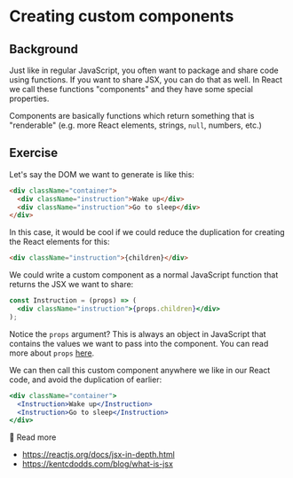 # Creating custom components

## Background

Just like in regular JavaScript, you often want to package and share code using
functions. If you want to share JSX, you can do that as well. In React we call
these functions "components" and they have some special properties.

Components are basically functions which return something that is "renderable"
(e.g. more React elements, strings, `null`, numbers, etc.)

## Exercise

Let's say the DOM we want to generate is like this:

```html
<div className="container">
  <div className="instruction">Wake up</div>
  <div className="instruction">Go to sleep</div>
</div>
```

In this case, it would be cool if we could reduce the duplication for creating
the React elements for this:

```html
<div className="instruction">{children}</div>
```

We could write a custom component as a normal JavaScript function that returns the JSX we want to share:

```jsx
const Instruction = (props) => (
  <div className="instruction">{props.children}</div>
);
```

Notice the `props` argument? This is always an object in JavaScript that contains the values we want to pass into the component.
You can read more about `props` [here](https://beta.reactjs.org/learn/passing-props-to-a-component#passing-props-to-a-component).

We can then call this custom component anywhere we like in our React code, and avoid the duplication of earlier:

```jsx
<div className="container">
  <Instruction>Wake up</Instruction>
  <Instruction>Go to sleep</Instruction>
</div>
```

📜 Read more

- https://reactjs.org/docs/jsx-in-depth.html
- https://kentcdodds.com/blog/what-is-jsx
